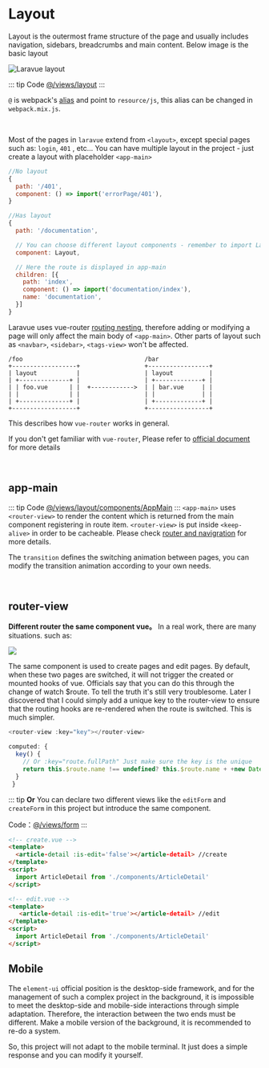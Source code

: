 # Layout

Layout is the outermost frame structure of the page and usually includes navigation, sidebars, breadcrumbs and main content. Below image is the basic layout

![Laravue layout](https://cp5.sgp1.cdn.digitaloceanspaces.com/zoro/laravue-layout.jpg)

::: tip Code
[@/views/layout](https://github.com/tuandm/laravue/tree/master/resources/js/views/layout)
:::

`@` is webpack's [alias](https://webpack.js.org/configuration/resolve/#resolve-alias) and point to `resource/js`, this alias can be changed in `webpack.mix.js`.

<br>

Most of the pages in `laravue` extend from `<layout>`, except special pages such as: `login`, `401` , etc... You can have multiple layout in the project - just create a layout with placeholder `<app-main>`

```js
//No layout
{
  path: '/401',
  component: () => import('errorPage/401'),
}

//Has layout
{
  path: '/documentation',

  // You can choose different layout components - remember to import Layout first
  component: Layout,

  // Here the route is displayed in app-main
  children: [{
    path: 'index',
    component: () => import('documentation/index'),
    name: 'documentation',
  }]
}
```

Laravue uses vue-router [routing nesting](https://router.vuejs.org/guide/essentials/nested-routes.html), therefore adding or modifying a page will only affect the main body of `<app-main>`. Other parts of layout such as `<navbar>`, `<sidebar>`, `<tags-view>` won't be affected.

```
/foo                                  /bar
+------------------+                  +-----------------+
| layout           |                  | layout          |
| +--------------+ |                  | +-------------+ |
| | foo.vue      | |  +------------>  | | bar.vue     | |
| |              | |                  | |             | |
| +--------------+ |                  | +-------------+ |
+------------------+                  +-----------------+
```
This describes how `vue-router` works in general. 

If you don't get familiar with `vue-router`, Please refer to [official document](https://router.vuejs.org/) for more details

<br>

## app-main

::: tip Code
[@/views/layout/components/AppMain](https://github.com/tuandm/laravue/blob/master/resources/js/views/layout/components/AppMain.vue)
:::
`<app-main>` uses `<router-view>` to render the content which is returned from the main component registering in route item. `<router-view>` is put inside `<keep-alive>` in order to be cacheable. Please check [router and navigration](router-and-nav.md) for more details.

The `transition` defines the switching animation between pages, you can modify the transition animation according to your own needs.

<br>

## router-view

**Different router the same component vue。** In a real work, there are many situations. such as:

![](https://wpimg.wallstcn.com/ac5047c9-cb75-4415-89e3-9386c42f3ef9.jpeg)

The same component is used to create pages and edit pages. By default, when these two pages are switched, it will not trigger the created or mounted hooks of vue. Officials say that you can do this through the change of watch $route. To tell the truth it's still very troublesome. Later I discovered that I could simply add a unique key to the router-view to ensure that the routing hooks are re-rendered when the route is switched. This is much simpler.

```js
<router-view :key="key"></router-view>

computed: {
  key() {
    // Or :key="route.fullPath" Just make sure the key is the unique
    return this.$route.name !== undefined? this.$route.name + +new Date(): this.$route + +new Date()
  }
 }
```

::: tip
**Or** You can declare two different views like the `editForm` and `createForm` in this project but introduce the same component.

Code：[@/views/form](https://github.com/PanJiaChen/vue-element-admin/tree/master/src/views/form)
:::

```html
<!-- create.vue -->
<template>
  <article-detail :is-edit='false'></article-detail> //create
</template>
<script>
  import ArticleDetail from './components/ArticleDetail'
</script>

<!-- edit.vue -->
<template>
   <article-detail :is-edit='true'></article-detail> //edit
</template>
<script>
  import ArticleDetail from './components/ArticleDetail'
</script>
```

>

## Mobile

The `element-ui` official position is the desktop-side framework, and for the management of such a complex project in the background, it is impossible to meet the desktop-side and mobile-side interactions through simple adaptation. Therefore, the interaction between the two ends must be different. Make a mobile version of the background, it is recommended to re-do a system.

So, this project will not adapt to the mobile terminal. It just does a simple response and you can modify it yourself.

